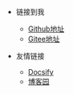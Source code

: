 <!-- _navbar.md -->

* 链接到我
  * [Github地址](https://github.com/Jerrychen94)
  * [Gitee地址](https://gitee.com/jerrychen1)


* 友情链接
  * [Docsify](https://docsify.js.org/#/)
  * [博客园](https://www.cnblogs.com/)